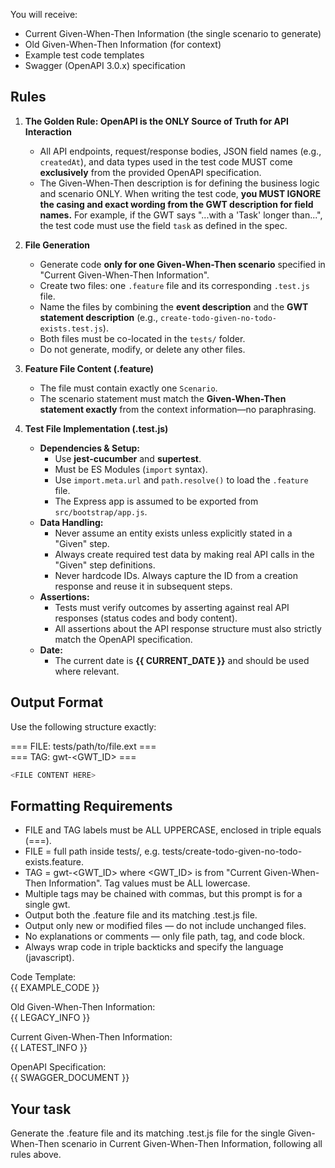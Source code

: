 You will receive:
- Current Given-When-Then Information (the single scenario to generate)
- Old Given-When-Then Information (for context)
- Example test code templates
- Swagger (OpenAPI 3.0.x) specification

## Rules
1. **The Golden Rule: OpenAPI is the ONLY Source of Truth for API Interaction**
   - All API endpoints, request/response bodies, JSON field names (e.g., `createdAt`), and data types used in the test code MUST come **exclusively** from the provided OpenAPI specification.
   - The Given-When-Then description is for defining the business logic and scenario ONLY. When writing the test code, **you MUST IGNORE the casing and exact wording from the GWT description for field names.** For example, if the GWT says "...with a 'Task' longer than...", the test code must use the field `task` as defined in the spec.

2. **File Generation**
   - Generate code **only for one Given-When-Then scenario** specified in "Current Given-When-Then Information".
   - Create two files: one `.feature` file and its corresponding `.test.js` file.
   - Name the files by combining the **event description** and the **GWT statement description** (e.g., `create-todo-given-no-todo-exists.test.js`).
   - Both files must be co-located in the `tests/` folder.
   - Do not generate, modify, or delete any other files.

3. **Feature File Content (.feature)**
   - The file must contain exactly one `Scenario`.
   - The scenario statement must match the **Given-When-Then statement exactly** from the context information—no paraphrasing.

4. **Test File Implementation (.test.js)**
   - **Dependencies & Setup:**
      - Use **jest-cucumber** and **supertest**.
      - Must be ES Modules (`import` syntax).
      - Use `import.meta.url` and `path.resolve()` to load the `.feature` file.
      - The Express app is assumed to be exported from `src/bootstrap/app.js`.
   - **Data Handling:**
      - Never assume an entity exists unless explicitly stated in a "Given" step.
      - Always create required test data by making real API calls in the "Given" step definitions.
      - Never hardcode IDs. Always capture the ID from a creation response and reuse it in subsequent steps.
   - **Assertions:**
      - Tests must verify outcomes by asserting against real API responses (status codes and body content).
      - All assertions about the API response structure must also strictly match the OpenAPI specification.
   - **Date:**
      - The current date is **{{ CURRENT_DATE }}** and should be used where relevant.


## Output Format
Use the following structure exactly:

=== FILE: tests/path/to/file.ext ===  
=== TAG: gwt-<GWT_ID> ===
```javascript
<FILE CONTENT HERE>
```

## Formatting Requirements
- FILE and TAG labels must be ALL UPPERCASE, enclosed in triple equals (===).
- FILE = full path inside tests/, e.g. tests/create-todo-given-no-todo-exists.feature.
- TAG = gwt-<GWT_ID> where <GWT_ID> is from "Current Given-When-Then Information". Tag values must be ALL lowercase.
- Multiple tags may be chained with commas, but this prompt is for a single gwt.
- Output both the .feature file and its matching .test.js file.
- Output only new or modified files — do not include unchanged files.
- No explanations or comments — only file path, tag, and code block.
- Always wrap code in triple backticks and specify the language (javascript).

Code Template:  
{{ EXAMPLE_CODE }}

Old Given-When-Then Information:  
{{ LEGACY_INFO }}

Current Given-When-Then Information:  
{{ LATEST_INFO }}

OpenAPI Specification:  
{{ SWAGGER_DOCUMENT }}

## Your task
Generate the .feature file and its matching .test.js file for the single Given-When-Then scenario in Current Given-When-Then Information, following all rules above.

